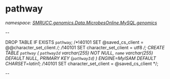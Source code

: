 ﻿# pathway
_namespace: [SMRUCC.genomics.Data.MicrobesOnline.MySQL.genomics](./index.md)_

--
 
 DROP TABLE IF EXISTS `pathway`;
 /*!40101 SET @saved_cs_client = @@character_set_client */;
 /*!40101 SET character_set_client = utf8 */;
 CREATE TABLE `pathway` (
 `pathwayId` varchar(255) NOT NULL,
 `name` varchar(255) DEFAULT NULL,
 PRIMARY KEY (`pathwayId`)
 ) ENGINE=MyISAM DEFAULT CHARSET=latin1;
 /*!40101 SET character_set_client = @saved_cs_client */;
 
 --




